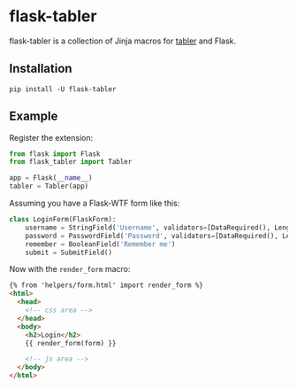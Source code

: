 # flask-tabler

flask-tabler is a collection of Jinja macros for [tabler](https://tabler.io/) and Flask.

## Installation

```
pip install -U flask-tabler
```

## Example

Register the extension:

```python
from flask import Flask
from flask_tabler import Tabler

app = Flask(__name__)
tabler = Tabler(app)
```

Assuming you have a Flask-WTF form like this:

```python
class LoginForm(FlaskForm):
    username = StringField('Username', validators=[DataRequired(), Length(1, 20)])
    password = PasswordField('Password', validators=[DataRequired(), Length(8, 150)])
    remember = BooleanField('Remember me')
    submit = SubmitField()
```

Now with the `render_form` macro:

```html
{% from 'helpers/form.html' import render_form %}
<html>
  <head>
    <!-- css area -->
  </head>
  <body>
    <h2>Login</h2>
    {{ render_form(form) }}

    <!-- js area -->
  </body>
</html>
```

